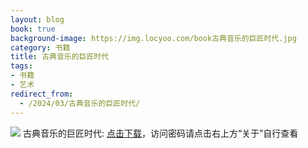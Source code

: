 ```yaml
---
layout: blog
book: true
background-image: https://img.locyoo.com/book古典音乐的巨匠时代.jpg
category: 书籍
title: 古典音乐的巨匠时代
tags:
- 书籍
- 艺术
redirect_from:
  - /2024/03/古典音乐的巨匠时代/
---
```

![](https://img.locyoo.com/book古典音乐的巨匠时代.jpg)
古典音乐的巨匠时代: <a name = "ref1" href="https://url18.ctfile.com/f/50983618-1380048967-0c1794?p=3619">点击下载</a>，访问密码请点击右上方“关于”自行查看